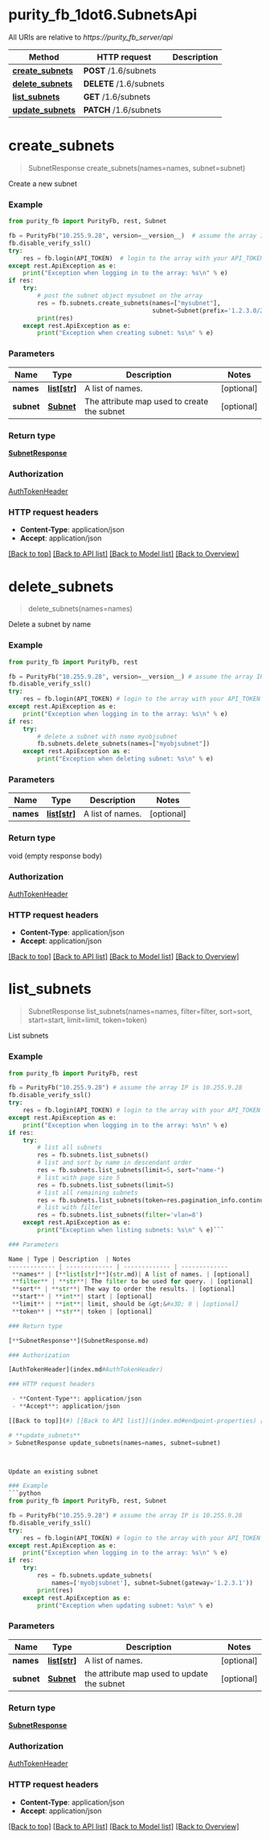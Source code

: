 # purity_fb_1dot6.SubnetsApi

All URIs are relative to *https://purity_fb_server/api*

Method | HTTP request | Description
------------- | ------------- | -------------
[**create_subnets**](SubnetsApi.md#create_subnets) | **POST** /1.6/subnets | 
[**delete_subnets**](SubnetsApi.md#delete_subnets) | **DELETE** /1.6/subnets | 
[**list_subnets**](SubnetsApi.md#list_subnets) | **GET** /1.6/subnets | 
[**update_subnets**](SubnetsApi.md#update_subnets) | **PATCH** /1.6/subnets | 


# **create_subnets**
> SubnetResponse create_subnets(names=names, subnet=subnet)



Create a new subnet

### Example 
```python
from purity_fb import PurityFb, rest, Subnet

fb = PurityFb("10.255.9.28", version=__version__)  # assume the array IP is 10.255.9.28
fb.disable_verify_ssl()
try:
    res = fb.login(API_TOKEN)  # login to the array with your API_TOKEN
except rest.ApiException as e:
    print("Exception when logging in to the array: %s\n" % e)
if res:
    try:
        # post the subnet object mysubnet on the array
        res = fb.subnets.create_subnets(names=["mysubnet"],
                                        subnet=Subnet(prefix='1.2.3.0/24'))
        print(res)
    except rest.ApiException as e:
        print("Exception when creating subnet: %s\n" % e)
```

### Parameters

Name | Type | Description  | Notes
------------- | ------------- | ------------- | -------------
 **names** | [**list[str]**](str.md)| A list of names. | [optional] 
 **subnet** | [**Subnet**](Subnet.md)| The attribute map used to create the subnet | [optional] 

### Return type

[**SubnetResponse**](SubnetResponse.md)

### Authorization

[AuthTokenHeader](index.md#AuthTokenHeader)

### HTTP request headers

 - **Content-Type**: application/json
 - **Accept**: application/json

[[Back to top]](#) [[Back to API list]](index.md#endpoint-properties) [[Back to Model list]](index.md#documentation-for-models) [[Back to Overview]](index.md)

# **delete_subnets**
> delete_subnets(names=names)



Delete a subnet by name

### Example 
```python
from purity_fb import PurityFb, rest

fb = PurityFb("10.255.9.28", version=__version__) # assume the array IP is 10.255.9.28
fb.disable_verify_ssl()
try:
    res = fb.login(API_TOKEN) # login to the array with your API_TOKEN
except rest.ApiException as e:
    print("Exception when logging in to the array: %s\n" % e)
if res:
    try:
        # delete a subnet with name myobjsubnet
        fb.subnets.delete_subnets(names=["myobjsubnet"])
    except rest.ApiException as e:
        print("Exception when deleting subnet: %s\n" % e)
```

### Parameters

Name | Type | Description  | Notes
------------- | ------------- | ------------- | -------------
 **names** | [**list[str]**](str.md)| A list of names. | [optional] 

### Return type

void (empty response body)

### Authorization

[AuthTokenHeader](index.md#AuthTokenHeader)

### HTTP request headers

 - **Content-Type**: application/json
 - **Accept**: application/json

[[Back to top]](#) [[Back to API list]](index.md#endpoint-properties) [[Back to Model list]](index.md#documentation-for-models) [[Back to Overview]](index.md)

# **list_subnets**
> SubnetResponse list_subnets(names=names, filter=filter, sort=sort, start=start, limit=limit, token=token)



List subnets

### Example 
```python
from purity_fb import PurityFb, rest

fb = PurityFb("10.255.9.28") # assume the array IP is 10.255.9.28
fb.disable_verify_ssl()
try:
    res = fb.login(API_TOKEN) # login to the array with your API_TOKEN
except rest.ApiException as e:
    print("Exception when logging in to the array: %s\n" % e)
if res:
    try:
        # list all subnets
        res = fb.subnets.list_subnets()
        # list and sort by name in descendant order
        res = fb.subnets.list_subnets(limit=5, sort="name-")
        # list with page size 5
        res = fb.subnets.list_subnets(limit=5)
        # list all remaining subnets
        res = fb.subnets.list_subnets(token=res.pagination_info.continuation_token)
        # list with filter
        res = fb.subnets.list_subnets(filter='vlan=8')
    except rest.ApiException as e:
        print("Exception when listing subnets: %s\n" % e)```

### Parameters

Name | Type | Description  | Notes
------------- | ------------- | ------------- | -------------
 **names** | [**list[str]**](str.md)| A list of names. | [optional] 
 **filter** | **str**| The filter to be used for query. | [optional] 
 **sort** | **str**| The way to order the results. | [optional] 
 **start** | **int**| start | [optional] 
 **limit** | **int**| limit, should be &gt;&#x3D; 0 | [optional] 
 **token** | **str**| token | [optional] 

### Return type

[**SubnetResponse**](SubnetResponse.md)

### Authorization

[AuthTokenHeader](index.md#AuthTokenHeader)

### HTTP request headers

 - **Content-Type**: application/json
 - **Accept**: application/json

[[Back to top]](#) [[Back to API list]](index.md#endpoint-properties) [[Back to Model list]](index.md#documentation-for-models) [[Back to Overview]](index.md)

# **update_subnets**
> SubnetResponse update_subnets(names=names, subnet=subnet)



Update an existing subnet

### Example 
```python
from purity_fb import PurityFb, rest, Subnet

fb = PurityFb("10.255.9.28") # assume the array IP is 10.255.9.28
fb.disable_verify_ssl()
try:
    res = fb.login(API_TOKEN) # login to the array with your API_TOKEN
except rest.ApiException as e:
    print("Exception when logging in to the array: %s\n" % e)
if res:
    try:
        res = fb.subnets.update_subnets(
            names=['myobjsubnet'], subnet=Subnet(gateway='1.2.3.1'))
        print(res)
    except rest.ApiException as e:
        print("Exception when updating subnet: %s\n" % e)
```

### Parameters

Name | Type | Description  | Notes
------------- | ------------- | ------------- | -------------
 **names** | [**list[str]**](str.md)| A list of names. | [optional] 
 **subnet** | [**Subnet**](Subnet.md)| the attribute map used to update the subnet | [optional] 

### Return type

[**SubnetResponse**](SubnetResponse.md)

### Authorization

[AuthTokenHeader](index.md#AuthTokenHeader)

### HTTP request headers

 - **Content-Type**: application/json
 - **Accept**: application/json

[[Back to top]](#) [[Back to API list]](index.md#endpoint-properties) [[Back to Model list]](index.md#documentation-for-models) [[Back to Overview]](index.md)

